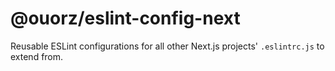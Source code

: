 # @ouorz/eslint-config-next

Reusable ESLint configurations for all other Next.js projects' `.eslintrc.js` to extend from.
